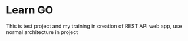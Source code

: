 # Learn GO

This is test project and my training in creation of REST API web app, use normal architecture in project
